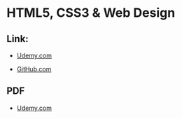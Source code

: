 # **HTML5, CSS3 & Web Design**

## **Link:**

- [Udemy.com](https://www.udemy.com/course/design-and-develop-a-killer-website-with-html5-and-css3/)

- [GitHub.com](https://github.com/jonasschmedtmann/html-css-course)

## **PDF**

- [Udemy.com](https://www.udemy.com/course/design-and-develop-a-killer-website-with-html5-and-css3/learn/lecture/27511946#overview)
